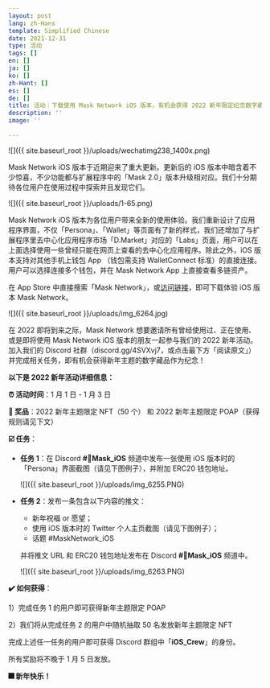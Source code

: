 ```yaml
---
layout: post
lang: zh-Hans
template: Simplified Chinese
date: 2021-12-31
type: 活动
tags: []
en: []
ja: []
ko: []
zh-Hant: []
es: []
de: []
title: 活动｜下载使用 Mask Network iOS 版本，有机会获得 2022 新年限定纪念数字藏品！
description: ''
image: ''

---
```

![]({{ site.baseurl_root }}/uploads/wechatimg238_1400x.png)

Mask Network iOS 版本于近期迎来了重大更新。更新后的 iOS 版本中暗含着不少惊喜，不少功能都与扩展程序中的「Mask 2.0」版本升级相对应。我们十分期待各位用户在使用过程中探索并且发现它们。

  
![]({{ site.baseurl_root }}/uploads/1-65.png)

Mask Network iOS 版本为各位用户带来全新的使用体验。我们重新设计了应用程序界面，不仅「Persona」、「Wallet」等页面有了新的样式，我们还增加了与扩展程序里去中心化应用程序市场「D.Market」对应的「Labs」页面，用户可以在上面选择使用一些曾经只能在网页上查看的去中心化应用程序。除此之外，iOS 版本支持对其他手机上钱包 App （钱包需支持 WalletConnect 标准）的直接连接。用户可以选择连接多个钱包，并在 Mask Network App 上直接查看多链资产。

在 App Store 中直接搜索「Mask Network」，或[访问链接](https://apps.apple.com/app/id1478382964)，即可下载体验 iOS 版本 Mask Network。

![]({{ site.baseurl_root }}/uploads/img_6264.jpg)

在 2022 即将到来之际，Mask Network 想要邀请所有曾经使用过、正在使用、或是即将使用 Mask Network iOS 版本的朋友一起参与我们的 2022 新年活动。加入我们的 Discord 社群（discord.gg/4SVXvj7，或点击最下方「阅读原文」）并完成相关任务，即有机会获得新年主题的数字藏品作为纪念！

**以下是 2022 新年活动详细信息：**

**⏰ 活动时间**：1 月 1 日 - 1 月 3 日

**🎁 奖品**：2022 新年主题限定 NFT（50 个） 和 2022 新年主题限定 POAP（获得规则请见下文）

**☑️ 任务**：

* **任务 1**：在 Discord **#📱Mask_iOS** 频道中发布一张使用 iOS 版本时的「Persona」界面截图（请见下图例子），并附加 ERC20 钱包地址。

  ![]({{ site.baseurl_root }}/uploads/img_6255.PNG)
* **任务 2**：发布一条包含以下内容的推文：
  * 新年祝福 or 愿望；
  * 使用 iOS 版本时的 Twitter 个人主页截图（请见下图例子）；
  * 话题 #MaskNetwork_iOS

  并将推文 URL 和 ERC20 钱包地址发布在 Discord **#📱Mask_iOS** 频道中。

  ![]({{ site.baseurl_root }}/uploads/img_6263.PNG)

**✔️ 如何获得**：

1）完成任务 1 的用户即可获得新年主题限定 POAP

2）我们将从完成任务 2 的用户中随机抽取 50 名发放新年主题限定 NFT

完成上述任一任务的用户即可获得 Discord 群组中「**iOS_Crew**」的身份。

所有奖励将不晚于 1 月 5 日发放。

**🎆 新年快乐！**